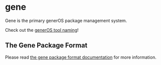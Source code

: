# gene
Gene is the primary generOS package management system.

Check out the [generOS tool naming](https://github.com/generOS-dev/naming)!

## The Gene Package Format

Please read [the gene package format documentation](./docs/gene-package-format.md) for more information.
